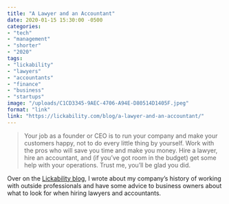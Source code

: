 ```yaml
---
title: "A Lawyer and an Accountant"
date: 2020-01-15 15:30:00 -0500
categories: 
- "tech"
- "management"
- "shorter"
- "2020"
tags: 
- "lickability"
- "lawyers"
- "accountants"
- "finance"
- "business"
- "startups"
image: "/uploads/C1CD3345-9AEC-4706-A94E-D80514D1405F.jpeg"
format: "link"
link: "https://lickability.com/blog/a-lawyer-and-an-accountant/"
---
```


> Your job as a founder or CEO is to run your company and make your customers happy, not to do every little thing by yourself. Work with the pros who will save you time and make you money. Hire a lawyer, hire an accountant, and (if you’ve got room in the budget) get some help with your operations. Trust me, you’ll be glad you did.

Over on the [Lickability blog](https://blog.lickability.com), I wrote about my company’s history of working with outside professionals and have some advice to business owners about what to look for when hiring lawyers and accountants.
